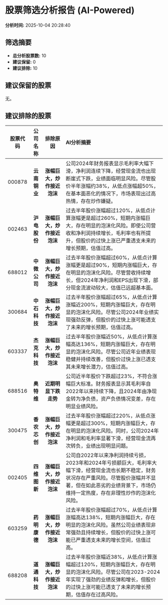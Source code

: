 # 股票筛选分析报告 (AI-Powered)

**分析时间:** 2025-10-04 20:28:40

## 筛选摘要

- **总分析股票数:** 10
- **建议保留:** 0
- **建议排除:** 10

## 建议保留的股票

无。


## 建议排除的股票

| 股票代码 | 公司名称 | 排除原因 | AI分析摘要 |
|:---:|:---:|:---:|:---|
| 000878 | **云南铜业** | **涨幅巨大，炒作接近泡沫** | 公司2024年财务报表显示毛利率大幅下滑，净利润连续下降，经营现金流也出现断崖式下跌，业绩面临明显风险。尽管股价半年涨幅约38%，从低点涨幅超50%，在基本面恶化的情况下，市场表现出过高热情，存在炒作嫌疑。 |
| 002463 | **沪电股份** | **涨幅巨大，炒作接近泡沫** | 过去半年股价涨幅超过120%，从低点计算涨幅更是超过260%，短期内涨幅巨大，存在明显的泡沫化风险。即使公司营收和净利润持续增长，毛利率也有所提升，但股价的过快上涨已严重透支未来的增长预期，估值过高。 |
| 688012 | **中微公司** | **涨幅巨大，炒作接近泡沫** | 过去半年股价涨幅超过60%，从低点计算涨幅更是超过90%，短期内涨幅巨大，存在明显的泡沫化风险。尽管营收持续增长，但2024年净利润和EPS出现下滑，部分现金流波动较大，估值已远超基本面。 |
| 300684 | **中石科技** | **涨幅巨大，炒作接近泡沫** | 过去半年股价涨幅超过65%，从低点计算涨幅近200%，短期内涨幅巨大，存在明显的泡沫化风险。尽管公司2024年业绩实现强劲反弹，但股价的过快上涨可能透支了未来的增长预期，估值过高。 |
| 603337 | **杰克科技** | **涨幅巨大，炒作接近泡沫** | 过去半年股价涨幅近50%，从低点计算涨幅高达136%，短期内涨幅巨大，存在明显的泡沫化风险。尽管公司近年业绩表现稳健并持续改善，但股价过快上涨已透支其未来增长潜力，估值过高。 |
| 688516 | **奥特维** | **近期明显下跌走势** | 公司近半年股价下跌超过23%，不符合涨幅巨大标准。财务报表显示其毛利率自2022年以来持续下降，且2024年由净现金转为净负债，资产负债情况变差，存在明显业绩风险。 |
| 300475 | **香农芯创** | **涨幅巨大，炒作接近泡沫** | 过去半年股价涨幅超过220%，从低点涨幅更是超过300%，短期内涨幅巨大，存在明显的泡沫化风险。同时，公司2024年净利润和毛利率显著下滑，经营现金流再次转负，业绩出现明显问题。 |
| 002405 | **四维图新** | **涨幅巨大，炒作接近泡沫** | 公司自2022年以来净利润持续亏损，2023年和2024年亏损额巨大，毛利率大幅下滑，经营现金流也长期不稳定，财务状况存在严重风险。尽管股价涨幅并不显著，但在如此恶劣的业绩背景下，市场仍维持一定热度，存在非理性炒作的泡沫化风险。 |
| 603259 | **药明康德** | **涨幅巨大，炒作接近泡沫** | 过去半年股价涨幅超过70%，从低点计算涨幅高达138%，短期内涨幅巨大，存在明显的泡沫化风险。虽然公司业绩表现非常强劲且持续增长，但股价的过快上涨可能已严重透支未来的增长空间，估值过高。 |
| 688208 | **道通科技** | **涨幅巨大，炒作接近泡沫** | 过去半年股价涨幅近38%，从低点计算涨幅超过120%，短期内涨幅巨大，存在明显的泡沫化风险。尽管公司在2023-2024年实现了强劲的业绩反弹和增长，但股价的过快上涨可能已透支了未来的增长预期，估值存在过高风险。 |

